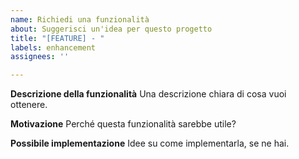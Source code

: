 ```yaml
---
name: Richiedi una funzionalità
about: Suggerisci un'idea per questo progetto
title: "[FEATURE] - "
labels: enhancement
assignees: ''

---
```


**Descrizione della funzionalità**
Una descrizione chiara di cosa vuoi ottenere.

**Motivazione**
Perché questa funzionalità sarebbe utile?

**Possibile implementazione**
Idee su come implementarla, se ne hai.
